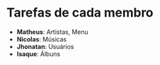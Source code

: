 # Tarefas de cada membro

- __Matheus__: Artistas, Menu
- __Nicolas__: Músicas
- __Jhonatan__: Usuários
- __Isaque__: Álbuns